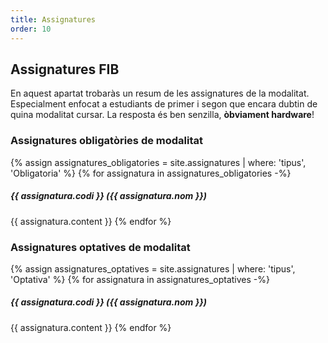 ```yaml
---
title: Assignatures
order: 10
---
```


## Assignatures FIB

En aquest apartat trobaràs un resum de les assignatures de la modalitat.
Especialment enfocat a estudiants de primer i segon que encara dubtin de quina
modalitat cursar. La resposta és ben senzilla, **òbviament hardware**!

### Assignatures obligatòries de modalitat

{% assign assignatures_obligatories = site.assignatures | where: 'tipus', 'Obligatoria' %}
{% for assignatura in assignatures_obligatories -%}
  ##### {{ assignatura.codi }} ({{ assignatura.nom }})
  {{ assignatura.content }}
{% endfor %}

### Assignatures optatives de modalitat

{% assign assignatures_optatives = site.assignatures | where: 'tipus', 'Optativa' %}
{% for assignatura in assignatures_optatives -%}
  ##### {{ assignatura.codi }} ({{ assignatura.nom }})
  {{ assignatura.content }}
{% endfor %}
